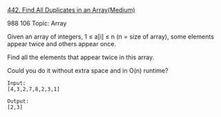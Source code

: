 [442. Find All Duplicates in an Array(Medium)](https://leetcode.com/problems/find-all-duplicates-in-an-array/)

988
106
Topic: Array  

Given an array of integers, 1 ≤ a[i] ≤ n (n = size of array), some elements appear twice and others appear once.

Find all the elements that appear twice in this array.

Could you do it without extra space and in O(n) runtime?  
  
```
Input:
[4,3,2,7,8,2,3,1]

Output:
[2,3]
```